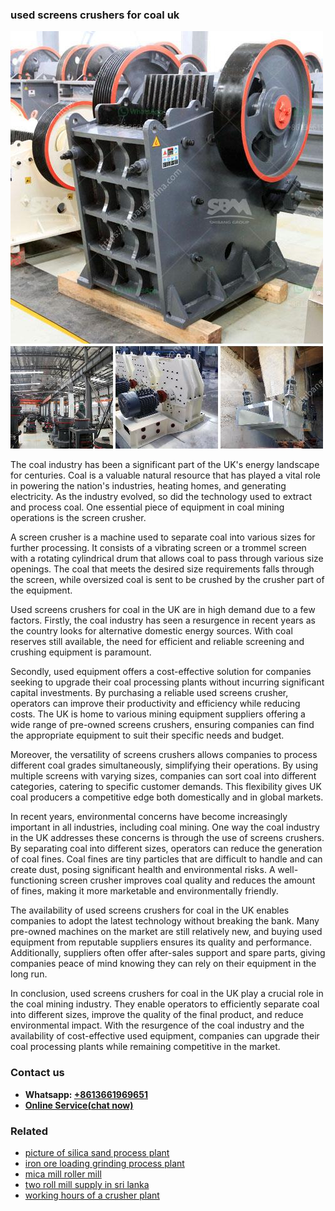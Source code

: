 <h3>used screens crushers for coal uk</h3><img src='1704951343.jpg' alt=''><p>The coal industry has been a significant part of the UK's energy landscape for centuries. Coal is a valuable natural resource that has played a vital role in powering the nation's industries, heating homes, and generating electricity. As the industry evolved, so did the technology used to extract and process coal. One essential piece of equipment in coal mining operations is the screen crusher.</p><p>A screen crusher is a machine used to separate coal into various sizes for further processing. It consists of a vibrating screen or a trommel screen with a rotating cylindrical drum that allows coal to pass through various size openings. The coal that meets the desired size requirements falls through the screen, while oversized coal is sent to be crushed by the crusher part of the equipment.</p><p>Used screens crushers for coal in the UK are in high demand due to a few factors. Firstly, the coal industry has seen a resurgence in recent years as the country looks for alternative domestic energy sources. With coal reserves still available, the need for efficient and reliable screening and crushing equipment is paramount.</p><p>Secondly, used equipment offers a cost-effective solution for companies seeking to upgrade their coal processing plants without incurring significant capital investments. By purchasing a reliable used screens crusher, operators can improve their productivity and efficiency while reducing costs. The UK is home to various mining equipment suppliers offering a wide range of pre-owned screens crushers, ensuring companies can find the appropriate equipment to suit their specific needs and budget.</p><p>Moreover, the versatility of screens crushers allows companies to process different coal grades simultaneously, simplifying their operations. By using multiple screens with varying sizes, companies can sort coal into different categories, catering to specific customer demands. This flexibility gives UK coal producers a competitive edge both domestically and in global markets.</p><p>In recent years, environmental concerns have become increasingly important in all industries, including coal mining. One way the coal industry in the UK addresses these concerns is through the use of screens crushers. By separating coal into different sizes, operators can reduce the generation of coal fines. Coal fines are tiny particles that are difficult to handle and can create dust, posing significant health and environmental risks. A well-functioning screen crusher improves coal quality and reduces the amount of fines, making it more marketable and environmentally friendly.</p><p>The availability of used screens crushers for coal in the UK enables companies to adopt the latest technology without breaking the bank. Many pre-owned machines on the market are still relatively new, and buying used equipment from reputable suppliers ensures its quality and performance. Additionally, suppliers often offer after-sales support and spare parts, giving companies peace of mind knowing they can rely on their equipment in the long run.</p><p>In conclusion, used screens crushers for coal in the UK play a crucial role in the coal mining industry. They enable operators to efficiently separate coal into different sizes, improve the quality of the final product, and reduce environmental impact. With the resurgence of the coal industry and the availability of cost-effective used equipment, companies can upgrade their coal processing plants while remaining competitive in the market.</p><h3>Contact us</h3><ul><li><strong>Whatsapp:&nbsp;<a href="https://wa.me/8613661969651">+8613661969651</a></strong></li><li><a href="https://swt.shibang-china.com/?git&amp;zhl&amp;used screens crushers for coal uk"><strong>Online Service(chat now)</strong></a></li></ul><h3>Related</h3><ul><li><a href='picture of silica sand process plant.md'>picture of silica sand process plant</a></li><li><a href='iron ore loading grinding process plant.md'>iron ore loading grinding process plant</a></li><li><a href='mica mill roller mill.md'>mica mill roller mill</a></li><li><a href='two roll mill supply in sri lanka.md'>two roll mill supply in sri lanka</a></li><li><a href='working hours of a crusher plant.md'>working hours of a crusher plant</a></li></ul>